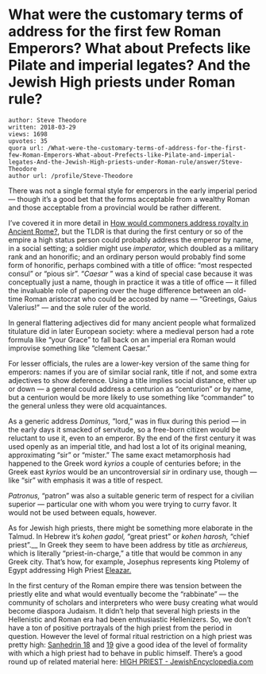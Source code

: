# What were the customary terms of address for the first few Roman Emperors? What about Prefects like Pilate and imperial legates? And the Jewish High priests under Roman rule?

	author: Steve Theodore
	written: 2018-03-29
	views: 1698
	upvotes: 35
	quora url: /What-were-the-customary-terms-of-address-for-the-first-few-Roman-Emperors-What-about-Prefects-like-Pilate-and-imperial-legates-And-the-Jewish-High-priests-under-Roman-rule/answer/Steve-Theodore
	author url: /profile/Steve-Theodore


There was not a single formal style for emperors in the early imperial period — though it’s a good bet that the forms acceptable from a wealthy Roman and those acceptable from a provincial would be rather different.

I’ve covered it in more detail in [How would commoners address royalty in Ancient Rome?](https://www.quora.com/How-would-commoners-address-royalty-in-Ancient-Rome), but the TLDR is that during the first century or so of the empire a high status person could probably address the emperor by name, in a social setting; a soldier might use _imperator,_ which doubled as a military rank and an honorific; and an ordinary person would probably find some form of honorific, perhaps combined with a title of office: “most respected consul” or “pious sir”. “_Caesar_ ” was a kind of special case because it was conceptually just a name, though in practice it was a title of office — it filled the invaluable role of papering over the huge difference between an old-time Roman aristocrat who could be accosted by name — “Greetings, Gaius Valerius!” — and the sole ruler of the world.

In general flattering adjectives did for many ancient people what formalized titulature did in later European society: where a medieval person had a rote formula like “your Grace” to fall back on an imperial era Roman would improvise something like “clement Caesar.”

For lesser officials, the rules are a lower-key version of the same thing for emperors: names if you are of similar social rank, title if not, and some extra adjectives to show deference. Using a title implies social distance, either up or down — a general could address a centurion as “centurion” or by name, but a centurion would be more likely to use something like “commander” to the general unless they were old acquaintances.

As a generic address _Dominus,_ ”lord,” was in flux during this period — in the early days it smacked of servitude, so a free-born citizen would be reluctant to use it, even to an emperor. By the end of the first century it was used openly as an imperial title, and had lost a lot of its original meaning, approximating “sir” or “mister.” The same exact metamorphosis had happened to the Greek word _kyrios_  a couple of centuries before; in the Greek east _kyrios_ would be an uncontroversial _sir_  in ordinary use, though — like “sir” with emphasis it was a title of respect.

_Patronus,_ “patron” was also a suitable generic term of respect for a civilian superior — particular one with whom you were trying to curry favor. It would not be used between equals, however.



As for Jewish high priests, there might be something more elaborate in the Talmud. In Hebrew it’s _kohen gadol,_ “great priest” or _kohen harosh,_ “chief priest”.__ In Greek they seem to have been address by title as _archiereus,_  which is literally “priest-in-charge,” a title that would be common in any Greek city. That’s how, for example, Josephus represents king Ptolemy of Egypt addressing High Priest [Eleazar.](https://en.wikipedia.org/wiki/Eleazar_(High_Priest))

In the first century of the Roman empire there was tension between the priestly elite and what would eventually become the “rabbinate” — the community of scholars and interpreters who were busy creating what would become diaspora Judaism. It didn’t help that several high priests in the Hellenistic and Roman era had been enthusiastic Hellenizers. So, we don’t have a ton of positive portrayals of the high priest from the period in question. However the level of formal ritual restriction on a high priest was pretty high: [Sanhedrin 18](http://www.come-and-hear.com/sanhedrin/sanhedrin_18.html) and [19](http://www.come-and-hear.com/sanhedrin/sanhedrin_19.html) give a good idea of the level of formality with which a high priest had to behave in public himself. There’s a good round up of related material here: [HIGH PRIEST - JewishEncyclopedia.com](http://www.jewishencyclopedia.com/articles/7689-high-priest)

